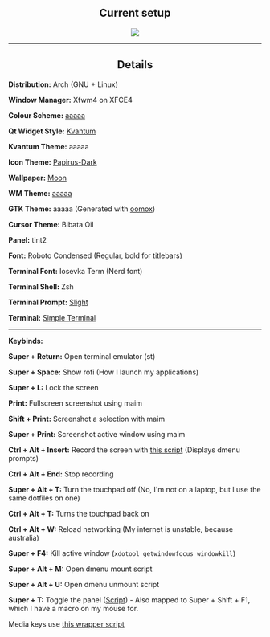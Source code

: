 <div align="center">
    <h2><b>Current setup</b></h2>
    <img src="https://i.imgur.com/Niler8f.png">
    <br>
</div>

---

<div align="center">
    <h2><b>Details</b></h2>
</div>

**Distribution:** Arch (GNU + Linux)

**Window Manager:** Xfwm4 on XFCE4

**Colour Scheme:** [aaaaa](https://gitlab.com/GaugeK/dots/raw/master/colours/aaaaa.png)

**Qt Widget Style:** [Kvantum](https://github.com/tsujan/Kvantum/tree/master/Kvantum)

**Kvantum Theme:** aaaaa

**Icon Theme:** [Papirus-Dark](https://github.com/PapirusDevelopmentTeam/papirus-icon-theme)

**Wallpaper:** [Moon](https://gitlab.com/GaugeK/dots/raw/master/Wallpapers/Flat_Moon-aaaaa.png)

**WM Theme:** [aaaaa](https://gitlab.com/GaugeK/dots/tree/master/.themes/aaaaa)

**GTK Theme:** aaaaa \(Generated with [oomox](https://github.com/themix-project/oomox)\)

**Cursor Theme:** Bibata Oil

**Panel:** tint2

**Font:** Roboto Condensed  (Regular, bold for titlebars)

**Terminal Font:** Iosevka Term  (Nerd font)

**Terminal Shell:** Zsh 

**Terminal Prompt:** [Slight](https://gitlab.com/GaugeK/dots/blob/master/bin/slight.zsh) 

**Terminal:** [Simple Terminal](https://gitlab.com/GaugeK/st)

---

**Keybinds:**

**Super + Return:** Open terminal emulator (st)

**Super + Space:** Show rofi (How I launch my applications)

**Super + L:** Lock the screen

**Print:** Fullscreen screenshot using maim

**Shift + Print:** Screenshot a selection with maim

**Super + Print:** Screenshot active window using maim

**Ctrl + Alt + Insert:** Record the screen with [this script](https://gitlab.com/GaugeK/dots/blob/master/bin/record) (Displays dmenu prompts)

**Ctrl + Alt + End:** Stop recording

**Super + Alt + T:** Turn the touchpad off (No, I'm not on a laptop, but I use the same dotfiles on one)

**Ctrl + Alt + T:** Turns the touchpad back on 

**Ctrl + Alt + W:** Reload networking (My internet is unstable, because australia)

**Super + F4:** Kill active window (`xdotool getwindowfocus windowkill`)

**Super + Alt + M:** Open dmenu mount script 

**Super + Alt + U:** Open dmenu unmount script

**Super + T:** Toggle the panel \([Script](https://gitlab.com/GaugeK/dots/blob/master/bin/tp.sh)\)  -  Also mapped to Super + Shift + F1, which I have a macro on my mouse for.

Media keys use [this wrapper script](https://gitlab.com/GaugeK/dots/blob/master/bin/vol)

